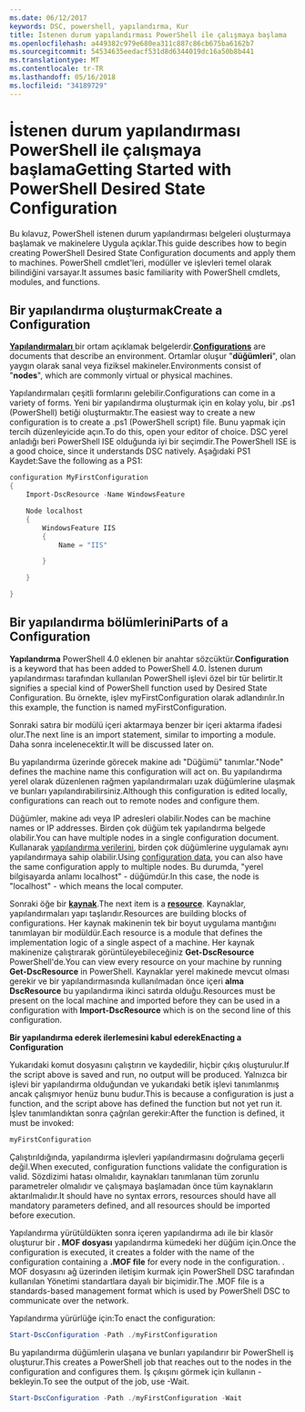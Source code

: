 ```yaml
---
ms.date: 06/12/2017
keywords: DSC, powershell, yapılandırma, Kur
title: İstenen durum yapılandırması PowerShell ile çalışmaya başlama
ms.openlocfilehash: a449382c979e680ea311c887c86cb675ba6162b7
ms.sourcegitcommit: 54534635eedacf531d8d6344019dc16a50b8b441
ms.translationtype: MT
ms.contentlocale: tr-TR
ms.lasthandoff: 05/16/2018
ms.locfileid: "34189729"
---
```

# <a name="getting-started-with-powershell-desired-state-configuration"></a><span data-ttu-id="cadf9-103">İstenen durum yapılandırması PowerShell ile çalışmaya başlama</span><span class="sxs-lookup"><span data-stu-id="cadf9-103">Getting Started with PowerShell Desired State Configuration</span></span> #

<span data-ttu-id="cadf9-104">Bu kılavuz, PowerShell istenen durum yapılandırması belgeleri oluşturmaya başlamak ve makinelere Uygula açıklar.</span><span class="sxs-lookup"><span data-stu-id="cadf9-104">This guide describes how to begin creating PowerShell Desired State Configuration documents and apply them to machines.</span></span> <span data-ttu-id="cadf9-105">PowerShell cmdlet'leri, modüller ve işlevleri temel olarak bilindiğini varsayar.</span><span class="sxs-lookup"><span data-stu-id="cadf9-105">It assumes basic familiarity with PowerShell cmdlets, modules, and functions.</span></span>


## <a name="create-a-configuration"></a><span data-ttu-id="cadf9-106">Bir yapılandırma oluşturmak</span><span class="sxs-lookup"><span data-stu-id="cadf9-106">Create a Configuration</span></span> ##

<span data-ttu-id="cadf9-107">[**Yapılandırmaları** ](https://msdn.microsoft.com/powershell/dsc/configurations) bir ortam açıklamak belgelerdir.</span><span class="sxs-lookup"><span data-stu-id="cadf9-107">[**Configurations**](https://msdn.microsoft.com/powershell/dsc/configurations) are documents that describe an environment.</span></span> <span data-ttu-id="cadf9-108">Ortamlar oluşur "**düğümleri**", olan yaygın olarak sanal veya fiziksel makineler.</span><span class="sxs-lookup"><span data-stu-id="cadf9-108">Environments consist of "**nodes**", which are commonly virtual or physical machines.</span></span>

<span data-ttu-id="cadf9-109">Yapılandırmaları çeşitli formlarını gelebilir.</span><span class="sxs-lookup"><span data-stu-id="cadf9-109">Configurations can come in a variety of forms.</span></span> <span data-ttu-id="cadf9-110">Yeni bir yapılandırma oluşturmak için en kolay yolu, bir .ps1 (PowerShell) betiği oluşturmaktır.</span><span class="sxs-lookup"><span data-stu-id="cadf9-110">The easiest way to create a new configuration is to create a .ps1 (PowerShell script) file.</span></span> <span data-ttu-id="cadf9-111">Bunu yapmak için tercih düzenleyicide açın.</span><span class="sxs-lookup"><span data-stu-id="cadf9-111">To do this, open your editor of choice.</span></span> <span data-ttu-id="cadf9-112">DSC yerel anladığı beri PowerShell ISE olduğunda iyi bir seçimdir.</span><span class="sxs-lookup"><span data-stu-id="cadf9-112">The PowerShell ISE is a good choice, since it understands DSC natively.</span></span> <span data-ttu-id="cadf9-113">Aşağıdaki PS1 Kaydet:</span><span class="sxs-lookup"><span data-stu-id="cadf9-113">Save the following as a PS1:</span></span>

```powershell
configuration MyFirstConfiguration
{
    Import-DscResource -Name WindowsFeature

    Node localhost
    {
        WindowsFeature IIS
        {
            Name = "IIS"

        }

    }

}
```
## <a name="parts-of-a-configuration"></a><span data-ttu-id="cadf9-114">Bir yapılandırma bölümlerini</span><span class="sxs-lookup"><span data-stu-id="cadf9-114">Parts of a Configuration</span></span> ##
<span data-ttu-id="cadf9-115">**Yapılandırma** PowerShell 4.0 eklenen bir anahtar sözcüktür.</span><span class="sxs-lookup"><span data-stu-id="cadf9-115">**Configuration** is a keyword that has been added to PowerShell 4.0.</span></span> <span data-ttu-id="cadf9-116">İstenen durum yapılandırması tarafından kullanılan PowerShell işlevi özel bir tür belirtir.</span><span class="sxs-lookup"><span data-stu-id="cadf9-116">It signifies a special kind of PowerShell function used by Desired State Configuration.</span></span> <span data-ttu-id="cadf9-117">Bu örnekte, işlev myFirstConfiguration olarak adlandırılır.</span><span class="sxs-lookup"><span data-stu-id="cadf9-117">In this example, the function is named myFirstConfiguration.</span></span>

<span data-ttu-id="cadf9-118">Sonraki satıra bir modülü içeri aktarmaya benzer bir içeri aktarma ifadesi olur.</span><span class="sxs-lookup"><span data-stu-id="cadf9-118">The next line is an import statement, similar to importing a module.</span></span> <span data-ttu-id="cadf9-119">Daha sonra incelenecektir.</span><span class="sxs-lookup"><span data-stu-id="cadf9-119">It will be discussed later on.</span></span>

<span data-ttu-id="cadf9-120">Bu yapılandırma üzerinde görecek makine adı "Düğümü" tanımlar.</span><span class="sxs-lookup"><span data-stu-id="cadf9-120">"Node" defines the machine name this configuration will act on.</span></span> <span data-ttu-id="cadf9-121">Bu yapılandırma yerel olarak düzenlenen rağmen yapılandırmaları uzak düğümlerine ulaşmak ve bunları yapılandırabilirsiniz.</span><span class="sxs-lookup"><span data-stu-id="cadf9-121">Although this configuration is edited locally, configurations can reach out to remote nodes and configure them.</span></span>

<span data-ttu-id="cadf9-122">Düğümler, makine adı veya IP adresleri olabilir.</span><span class="sxs-lookup"><span data-stu-id="cadf9-122">Nodes can be machine names or IP addresses.</span></span> <span data-ttu-id="cadf9-123">Birden çok düğüm tek yapılandırma belgede olabilir.</span><span class="sxs-lookup"><span data-stu-id="cadf9-123">You can have multiple nodes in a single configuration document.</span></span> <span data-ttu-id="cadf9-124">Kullanarak [yapılandırma verilerini](https://msdn.microsoft.com/powershell/dsc/configdata), birden çok düğümlerine uygulamak aynı yapılandırmaya sahip olabilir.</span><span class="sxs-lookup"><span data-stu-id="cadf9-124">Using [configuration data](https://msdn.microsoft.com/powershell/dsc/configdata), you can also have the same configuration apply to multiple nodes.</span></span> <span data-ttu-id="cadf9-125">Bu durumda, "yerel bilgisayarda anlamı localhost" - düğümdür.</span><span class="sxs-lookup"><span data-stu-id="cadf9-125">In this case, the node is "localhost" - which means the local computer.</span></span>

<span data-ttu-id="cadf9-126">Sonraki öğe bir [ **kaynak**](https://msdn.microsoft.com/powershell/dsc/resources).</span><span class="sxs-lookup"><span data-stu-id="cadf9-126">The next item is a [**resource**](https://msdn.microsoft.com/powershell/dsc/resources).</span></span> <span data-ttu-id="cadf9-127">Kaynaklar, yapılandırmaları yapı taşlarıdır.</span><span class="sxs-lookup"><span data-stu-id="cadf9-127">Resources are building blocks of configurations.</span></span> <span data-ttu-id="cadf9-128">Her kaynak makinenin tek bir boyut uygulama mantığını tanımlayan bir modüldür.</span><span class="sxs-lookup"><span data-stu-id="cadf9-128">Each resource is a module that defines the implementation logic of a single aspect of a machine.</span></span> <span data-ttu-id="cadf9-129">Her kaynak makinenize çalıştırarak görüntüleyebileceğiniz **Get-DscResource** PowerShell'de.</span><span class="sxs-lookup"><span data-stu-id="cadf9-129">You can view every resource on your machine by running **Get-DscResource** in PowerShell.</span></span> <span data-ttu-id="cadf9-130">Kaynaklar yerel makinede mevcut olması gerekir ve bir yapılandırmasında kullanılmadan önce içeri **alma DscResource** bu yapılandırma ikinci satırda olduğu.</span><span class="sxs-lookup"><span data-stu-id="cadf9-130">Resources must be present on the local machine and imported before they can be used in a configuration with **Import-DscResource** which is on the second line of this configuration.</span></span>

<span data-ttu-id="cadf9-131">**Bir yapılandırma ederek ilerlemesini kabul ederek**</span><span class="sxs-lookup"><span data-stu-id="cadf9-131">**Enacting a Configuration**</span></span>

<span data-ttu-id="cadf9-132">Yukarıdaki komut dosyasını çalıştırın ve kaydedilir, hiçbir çıkış oluşturulur.</span><span class="sxs-lookup"><span data-stu-id="cadf9-132">If the script above is saved and run, no output will be produced.</span></span> <span data-ttu-id="cadf9-133">Yalnızca bir işlevi bir yapılandırma olduğundan ve yukarıdaki betik işlevi tanımlanmış ancak çalışmıyor henüz bunu budur.</span><span class="sxs-lookup"><span data-stu-id="cadf9-133">This is because a configuration is just a function, and the script above has defined the function but not yet run it.</span></span> <span data-ttu-id="cadf9-134">İşlev tanımlandıktan sonra çağrılan gerekir:</span><span class="sxs-lookup"><span data-stu-id="cadf9-134">After the function is defined, it must be invoked:</span></span>
```powershell
myFirstConfiguration
```

<span data-ttu-id="cadf9-135">Çalıştırıldığında, yapılandırma işlevleri yapılandırmasını doğrulama geçerli değil.</span><span class="sxs-lookup"><span data-stu-id="cadf9-135">When executed, configuration functions validate the configuration is valid.</span></span> <span data-ttu-id="cadf9-136">Sözdizimi hatası olmalıdır, kaynakları tanımlanan tüm zorunlu parametreler olmalıdır ve çalışmaya başlamadan önce tüm kaynakların aktarılmalıdır.</span><span class="sxs-lookup"><span data-stu-id="cadf9-136">It should have no syntax errors, resources should have all mandatory parameters defined, and all resources should be imported before execution.</span></span>

<span data-ttu-id="cadf9-137">Yapılandırma yürütüldükten sonra içeren yapılandırma adı ile bir klasör oluşturur bir **. MOF dosyası** yapılandırma kümedeki her düğüm için.</span><span class="sxs-lookup"><span data-stu-id="cadf9-137">Once the configuration is executed, it creates a folder with the name of the configuration containing a **.MOF file** for every node in the configuration.</span></span> <span data-ttu-id="cadf9-138">. MOF dosyasını ağ üzerinden iletişim kurmak için PowerShell DSC tarafından kullanılan Yönetimi standartlara dayalı bir biçimidir.</span><span class="sxs-lookup"><span data-stu-id="cadf9-138">The .MOF file is a standards-based management format which is used by PowerShell DSC to communicate over the network.</span></span>

<span data-ttu-id="cadf9-139">Yapılandırma yürürlüğe için:</span><span class="sxs-lookup"><span data-stu-id="cadf9-139">To enact the configuration:</span></span>
```powershell
Start-DscConfiguration -Path ./myFirstConfiguration
```
<span data-ttu-id="cadf9-140">Bu yapılandırma düğümlerin ulaşana ve bunları yapılandırır bir PowerShell iş oluşturur.</span><span class="sxs-lookup"><span data-stu-id="cadf9-140">This creates a PowerShell job that reaches out to the nodes in the configuration and configures them.</span></span> <span data-ttu-id="cadf9-141">İş çıkışını görmek için kullanın - bekleyin.</span><span class="sxs-lookup"><span data-stu-id="cadf9-141">To see the output of the job, use -Wait.</span></span>
```powershell
Start-DscConfiguration -Path ./myFirstConfiguration -Wait
```